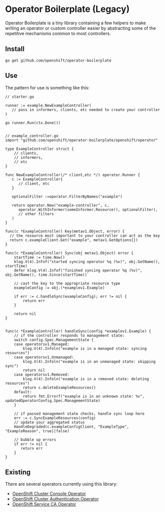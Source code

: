 # Operator Boilerplate (Legacy)

Operator Boilerplate is a tiny library containing a few helpers to make writing an operator or custom controller easier by abstracting some of the repetitive mechanisms common to most controllers. 

## Install

    go get github.com/openshift/operator-boilerplate
    
## Use    
    
The pattern for use is something like this:    
    
```golang
// starter.go

runner := example.NewExampleController(
   // pass in informers, clients, etc needed to create your controller
)

go runner.Run(ctx.Done())


// example_controller.go
import "github.com/openshift/operator-boilerplate/openshift/operator"

type ExampleController struct {
    // clients,
    // informers,
    // etc
}

func NewExampleController(/* client,etc */) operator.Runner {
   c := ExampleController{
      // client, etc
   }
   
   optionalFilter :=operator.FilterByNames("example")
   
   return operator.New("example-controller", c, 
      operator.WithInformer(someInformer.Resource(), optionalFilter),
      // other filters
   )
}

func(c *ExampleController) Key(metav1.Object, error) {
  // the resource most important to your controller can act as the key 
  return c.exampleClient.Get("example", metav1.GetOptions{})
}

func(c *ExampleController) Sync(obj metav1.Object) error {
    startTime := time.Now()
	klog.V(4).Infof("started syncing operator %q (%v)", obj.GetName(), startTime)
	defer klog.V(4).Infof("finished syncing operator %q (%v)", obj.GetName(), time.Since(startTime))
    
    // cast the key to the appropriate resource type
    exampleConfig := obj.(*examplev1.Example)
    
    if err := c.handleSync(exampleConfig); err != nil {
		return err
	}

	return nil
}


func(c *ExampleController) handleSync(config *examplev1.Example) {
    // if the controller responds to management state:
	switch config.Spec.ManagementState {
	case operatorsv1.Managed:
		klog.V(4).Infoln("example is in a managed state: syncing resources")
	case operatorsv1.Unmanaged:
		klog.V(4).Infoln("example is in an unmanaged state: skipping sync")
		return nil
	case operatorsv1.Removed:
		klog.V(4).Infoln("example is in a removed state: deleting resources")
		return c.deleteExampleResources()
	default:
		return fmt.Errorf("example is in an unknown state: %v", updatedOperatorConfig.Spec.ManagementState)
	}
    
    // if passed management state checks, handle sync loop here
    err := c.SyncExampleResources(config)
    // update your aggregated status 
    HandleDegraded(c.exampleConfigClient, "ExampleType", "ExampleReason", true||false)

    // bubble up errors 
    if err != nil {
       return err
    }
}

```


    
## Existing

There are several operators currently using this library:

- [OpenShift Cluster Console Operator](https://github.com/openshift/console-operator)
- [OpenShift Cluster Authentication Operator](https://github.com/openshift/cluster-authentication-operator)
- [OpenShift Service CA Operator](https://github.com/openshift/service-ca-operator)

